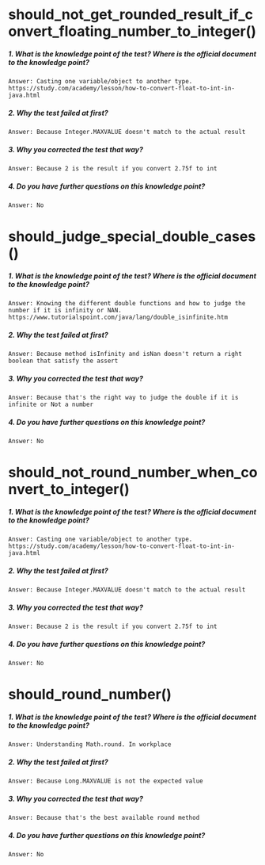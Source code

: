 # should_not_get_rounded_result_if_convert_floating_number_to_integer()
##### 1. What is the knowledge point of the test? Where is the official document to the knowledge point?
    Answer: Casting one variable/object to another type. https://study.com/academy/lesson/how-to-convert-float-to-int-in-java.html
##### 2. Why the test failed at first?
    Answer: Because Integer.MAXVALUE doesn't match to the actual result
##### 3. Why you corrected the test that way?
    Answer: Because 2 is the result if you convert 2.75f to int 
##### 4. Do you have further questions on this knowledge point?
    Answer: No
    

# should_judge_special_double_cases()
##### 1. What is the knowledge point of the test? Where is the official document to the knowledge point?
    Answer: Knowing the different double functions and how to judge the number if it is infinity or NAN. https://www.tutorialspoint.com/java/lang/double_isinfinite.htm
##### 2. Why the test failed at first?
    Answer: Because method isInfinity and isNan doesn't return a right boolean that satisfy the assert
##### 3. Why you corrected the test that way?
    Answer: Because that's the right way to judge the double if it is infinite or Not a number
##### 4. Do you have further questions on this knowledge point?
    Answer: No
    
# should_not_round_number_when_convert_to_integer()
##### 1. What is the knowledge point of the test? Where is the official document to the knowledge point?
    Answer: Casting one variable/object to another type. https://study.com/academy/lesson/how-to-convert-float-to-int-in-java.html
##### 2. Why the test failed at first?
    Answer: Because Integer.MAXVALUE doesn't match to the actual result
##### 3. Why you corrected the test that way?
    Answer: Because 2 is the result if you convert 2.75f to int 
##### 4. Do you have further questions on this knowledge point?
    Answer: No

# should_round_number()
##### 1. What is the knowledge point of the test? Where is the official document to the knowledge point?
    Answer: Understanding Math.round. In workplace 
##### 2. Why the test failed at first?
    Answer: Because Long.MAXVALUE is not the expected value
##### 3. Why you corrected the test that way?
    Answer: Because that's the best available round method
##### 4. Do you have further questions on this knowledge point?
    Answer: No
    